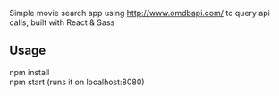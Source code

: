 Simple movie search app using http://www.omdbapi.com/ to query api calls, built with React & Sass
 
 ## Usage

 npm install <br />
 npm start (runs it on localhost:8080)